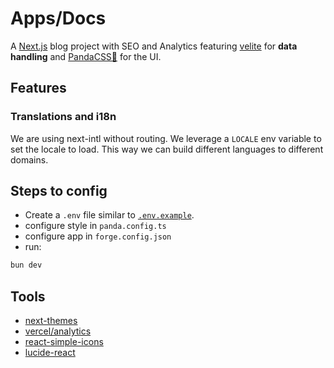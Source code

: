 # Apps/Docs

A [Next.js](https://nextjs.org/) blog project with SEO and Analytics featuring
[velite][velite] for **data handling** and
[PandaCSS🐼](https://panda-css.com/) for the UI.

## Features

### Translations and i18n

We are using next-intl without routing.
We leverage a `LOCALE` env variable to set the locale to load.
This way we can build different languages to different domains.

## Steps to config

- Create a `.env` file similar to [`.env.example`](.env.example).
- configure style in `panda.config.ts`
- configure app in `forge.config.json`
- run:

```sh
bun dev
```

## Tools

- [next-themes]
- [vercel/analytics][vercel/analytics]
- [react-simple-icons](https://simpleicons.org/)
- [lucide-react](https://lucide.dev/)

[next-themes]: https://github.com/pacocoursey/next-themes
[vercel/analytics]: https://vercel.com/analytics
[velite]: https://velite.js.org/

